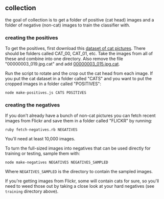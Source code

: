 ## collection

the goal of collection is to get a folder of positive (cat head) images and a folder of negative (non-cat) images to train the classifier with.

### creating the positives

To get the positives, first download this [dataset of cat pictures](http://137.189.35.203/WebUI/CatDatabase/catData.html). There should be folders called CAT_00, CAT_01, etc. Take the images from all of these and combine into one directory. Also remove the file "00000003_019.jpg.cat" and add [00000003_015.jpg.cat](http://137.189.35.203/WebUI/CatDatabase/Data/00000003_015.jpg.cat).

Run the script to rotate and the crop out the cat head from each image. If you put the cat dataset in a folder called "CATS" and you want to put the cropped images in a folder called "POSITIVES":

`node make-positives.js CATS POSITIVES`

### creating the negatives

If you don't already have a bunch of non-cat pictures you can fetch recent images from Flickr and save them in a folder called "FLICKR" by running:

`ruby fetch-negatives.rb NEGATIVES`

You'll need at least 10,000 images.

To turn the full-sized images into negatives that can be used directly for training or testing, sample them with:

`node make-negatives NEGATIVES NEGATIVES_SAMPLED`

Where `NEGATIVES_SAMPLED` is the directory to contain the sampled images.

If you're getting images from Flickr, some will contain cats for sure, so you'll need to weed those out by taking a close look at your hard negatives (see `training` directory above).




